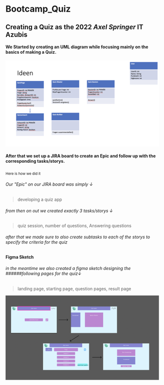 # Bootcamp_Quiz
## Creating a Quiz as the 2022 *Axel Springer* IT Azubis
#### We Started by creating an UML diagram while focusing mainly on the basics of making a Quiz.
![My Image](images/UML.png)
#### After that we set up a JIRA board to create an Epic and follow up with the corresponding tasks/storys. 
<sub> Here is how we did it</sub>
###### Our "Epic" on our JIRA board was simply ↓
>developing a quiz app
###### from then on out we created exactly 3 tasks/storys ↓
>quiz session, number of questions, Answering questions
###### after that we made sure to also create subtasks to each of the storys to specify the criteria for the quiz
#### Figma Sketch
###### in the meantime we also created a figma sketch designing the ######following pages for the quiz↓
>landing page, starting page, question pages, result page

![My Image](images/FigmaSketch.png)
